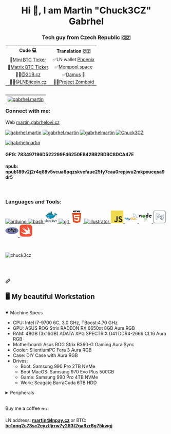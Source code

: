 <h1 align="center">Hi 👋, I am Martin "Chuck3CZ" Gabrhel</h1>
<h3 align="center">Tech guy from Czech Republic 🇨🇿 </h3>


<table align="center">
  <tr>
    <th>Code 💻</th>
    <th>Translation 🇨🇿</th>
  </tr>
  <tr>
    <td align="center">🔄<a href="https://github.com/Chuck3CZ/ESP8266-Bitcoin-OLED-Ticker">Mini BTC Ticker</a></td>
    <td align="center">✅LN wallet <a href="https://github.com/ACINQ/phoenix/tree/master/phoenix-ios/phoenix-ios/cs.lproj">Phoenix</a></td>
   
  
  </tr>
  
  <tr>
    <td align="center">🔄<a href="https://github.com/Chuck3CZ/Bitcoin_martix_scroller">Matrix BTC Ticker</a></td>
    <td align="center">✅<a href="https://mempool.space/cs">Mempool.space</a></td>
  </tr>
  <tr>
    <td align="center">👨‍💻<a href="https://github.com/Chuck3CZ/21B.cz">@21B.cz</a></td>
    <td align="center">✅<a href="https://github.com/damus-io/damus">Damus</a>  💜</td>
  </tr>
  <tr>
     <td align="center">👨‍💻<a href="https://github.com/3CZPlay/LNBitcoin.cz">@LNBitcoin.cz</a></td>
     <td align="center">👨‍💻<a href="https://github.com/Chuck3CZ/ProjectZomboidTranslations">Project Zomboid</a></td> 
    
  </tr>
</table>


  <table align="right"> 
<td align="center">
<a href="https://github-profiles-qr-generator.vercel.app" target="blank"><img align="center" src="https://api.qrserver.com/v1/create-qr-code/?size=150x150&data=https://github.com/Chuck3CZ" alt="gabrhel.martin" height="160" width="160" /></a>
</td>

</table>

<br>

<h3 align="left">Connect with me:</h3>
<p align="left">

Web <a href="https://martin.gabrhelovi.cz" target="blank"> martin.gabrhelovi.cz</a> 

<a href="https://fb.com/gabrhel.martin" target="blank"><img align="center" src="https://raw.githubusercontent.com/rahuldkjain/github-profile-readme-generator/master/src/images/icons/Social/facebook.svg" alt="gabrhel.martin" height="30" width="40" /></a>
<a href="https://instagram.com/gabrhel.martin" target="blank"><img align="center" src="https://raw.githubusercontent.com/rahuldkjain/github-profile-readme-generator/master/src/images/icons/Social/instagram.svg" alt="gabrhel.martin" height="30" width="40" /></a>
<a href="https://twitter.com/gabrhelmartin" target="blank"><img align="center" src="https://raw.githubusercontent.com/rahuldkjain/github-profile-readme-generator/master/src/images/icons/Social/twitter.svg" alt="gabrhelmartin" height="30" width="40" /></a>
<a href="https://discord.gg/Chuck3CZ" target="blank"><img align="center" src="https://raw.githubusercontent.com/rahuldkjain/github-profile-readme-generator/master/src/images/icons/Social/discord.svg" alt="Chuck3CZ" height="30" width="40" /></a>
</p> <p> <a href="https://twitter.com/gabrhelmartin" target="blank"><img src="https://img.shields.io/twitter/follow/gabrhelmartin?logo=twitter&style=for-the-badge" alt="gabrhelmartin" /></a> </p>
<h4 align="left">GPG: 783497196D522299F46250EB42BB2BDBC8DCA47E</h4>

<h4 align="left">npub: npub189v2j2r4q68v5vcua8pqzskvefaue25fy7caa0repjwu2mkpxucqsa9dr5</h4>


<br>
<h3 align="left">Languages and Tools:</h3>
<p align="left"> <a href="https://www.arduino.cc/" target="_blank"> <img src="https://cdn.worldvectorlogo.com/logos/arduino-1.svg" alt="arduino" width="40" height="40"/> </a> <a href="https://www.gnu.org/software/bash/" target="_blank"> <img src="https://www.vectorlogo.zone/logos/gnu_bash/gnu_bash-icon.svg" alt="bash" width="40" height="40"/> </a> <a href="https://www.docker.com/" target="_blank"> <img src="https://raw.githubusercontent.com/devicons/devicon/master/icons/docker/docker-original-wordmark.svg" alt="docker" width="40" height="40"/> </a> <a href="https://git-scm.com/" target="_blank"> <img src="https://www.vectorlogo.zone/logos/git-scm/git-scm-icon.svg" alt="git" width="40" height="40"/> </a> <a href="https://www.w3.org/html/" target="_blank"> <img src="https://raw.githubusercontent.com/devicons/devicon/master/icons/html5/html5-original-wordmark.svg" alt="html5" width="40" height="40"/> </a> <a href="https://www.adobe.com/in/products/illustrator.html" target="_blank"> <img src="https://www.vectorlogo.zone/logos/adobe_illustrator/adobe_illustrator-icon.svg" alt="illustrator" width="40" height="40"/> </a> <a href="https://developer.mozilla.org/en-US/docs/Web/JavaScript" target="_blank"> <img src="https://raw.githubusercontent.com/devicons/devicon/master/icons/javascript/javascript-original.svg" alt="javascript" width="40" height="40"/> </a> <a href="https://www.mysql.com/" target="_blank"> <img src="https://raw.githubusercontent.com/devicons/devicon/master/icons/mysql/mysql-original-wordmark.svg" alt="mysql" width="40" height="40"/> </a> <a href="https://nodejs.org" target="_blank"> <img src="https://raw.githubusercontent.com/devicons/devicon/master/icons/nodejs/nodejs-original-wordmark.svg" alt="nodejs" width="40" height="40"/> </a> <a href="https://www.photoshop.com/en" target="_blank"> <img src="https://raw.githubusercontent.com/devicons/devicon/master/icons/photoshop/photoshop-line.svg" alt="photoshop" width="40" height="40"/> </a> <a href="https://www.php.net" target="_blank"> <img src="https://raw.githubusercontent.com/devicons/devicon/master/icons/php/php-original.svg" alt="php" width="40" height="40"/> </a> <a href="https://developer.apple.com/swift/" target="_blank"> <img src="https://raw.githubusercontent.com/devicons/devicon/master/icons/swift/swift-original.svg" alt="swift" width="40" height="40"/> </a> </p>
<br>
<p align="left"> <img src="https://komarev.com/ghpvc/?username=chuck3cz&label=Profile%20views&color=0e75b6&style=flat" alt="chuck3cz" /> </p>
<br>

<h2 dir="auto"><a id="user-content-️-my-beautiful-workstation" class="anchor" aria-hidden="true" href="#️-my-beautiful-workstation"><svg class="octicon octicon-link" viewBox="0 0 16 16" version="1.1" width="16" height="16" aria-hidden="true"><path d="m7.775 3.275 1.25-1.25a3.5 3.5 0 1 1 4.95 4.95l-2.5 2.5a3.5 3.5 0 0 1-4.95 0 .751.751 0 0 1 .018-1.042.751.751 0 0 1 1.042-.018 1.998 1.998 0 0 0 2.83 0l2.5-2.5a2.002 2.002 0 0 0-2.83-2.83l-1.25 1.25a.751.751 0 0 1-1.042-.018.751.751 0 0 1-.018-1.042Zm-4.69 9.64a1.998 1.998 0 0 0 2.83 0l1.25-1.25a.751.751 0 0 1 1.042.018.751.751 0 0 1 .018 1.042l-1.25 1.25a3.5 3.5 0 1 1-4.95-4.95l2.5-2.5a3.5 3.5 0 0 1 4.95 0 .751.751 0 0 1-.018 1.042.751.751 0 0 1-1.042.018 1.998 1.998 0 0 0-2.83 0l-2.5 2.5a1.998 1.998 0 0 0 0 2.83Z"></path></svg></a>

  <g-emoji class="g-emoji" alias="desktop_computer" fallback-src="https://github.githubassets.com/images/icons/emoji/unicode/1f5a5.png">🖥️</g-emoji> My beautiful Workstation</h2>
<p dir="auto"><a target="_blank" rel="noopener noreferrer nofollow" href="https://user-images.githubusercontent.com/55334727/233895069-d1aa1e76-3ce5-4e3d-b1ea-ee7d34bd80c2.png"> <!--  <img src="https://user-images.githubusercontent.com/55334727/233895069-d1aa1e76-3ce5-4e3d-b1ea-ee7d34bd80c2.png" style="max-width: 100%;" height="300vh" align="right"> --> </a></p>
<details open="">
  <summary>Machine Specs</summary>
<ul dir="auto">
<li>CPU: Intel i7-9700 6C, 3.0 GHz, TBoost:4.70 GHz</li>
<li>GPU: ASUS ROG Strix RADEON RX 6650xt 8GB Aura RGB</li>
<li>RAM: 48GB (3x16GB) ADATA XPG SPECTRIX D41 DDR4-2666 CL16 Aura RGB</li>
<li>Motherboard: Asus ROG Strix B360-G Gaming Aura Sync</li>
<li>Cooler: SilentiumPC Fera 3 Aura RGB</li>
<li>Case: DIY Case with Aura RGB</li>
<li>Drives:
<ul dir="auto">
<li>Boot: Samsung 990 Pro 2TB NVMe</li>
<li>Boot MacOS: Samsung 970 Evo Plus 500GB</li>
<li>Game: Samsung 990 Pro 4TB NVMe</li>
<li>Work: Seagate BarraCuda 6TB HDD</li>
</ul>
</li>
</ul>
</details>
<details>
  <summary>Peripherals</summary>
<li>Monitor: 1x Asus BE24A 1920x1200px (LAND/PORT), 1x LG24MB37PY 1920x1080,  1x Prestigio P372 1280x1024 </li>
<ul dir="auto">
<li>Keyboard: Asus TUF GAMING K5 Aura RGB</li>
<li>Mouse: Asus TUF Gaming M3 Aura RGB</li>
<li>Audio Equip:
<ul dir="auto">
<li>Speakers: Logitech 7.1 + 2x AirPort Express - AirPlay 2 + HomePod mini</li>
<li>Microphone: CM25 MkIII condenser microphone</li>
<li>Headphones: Beyerdynamic MMX150, Gamdias Hephaestus P1, AirPods Max/Pro 2.gen </li>
</ul>
</li>
</ul>
  </details>
<br>
<p>Buy me a coffee ☕⤵: </p>
<p>LN address: <b> <a href="lightning://martin@lnpay.cz">martin@lnpay.cz</a> </b> or BTC: <b> <a href="bitcoin://bc1qnq2c73sc2eyztljrrw7y263t2ga9zr6g75kwgj">bc1qnq2c73sc2eyztljrrw7y263t2ga9zr6g75kwgj</a> </b> </p>
